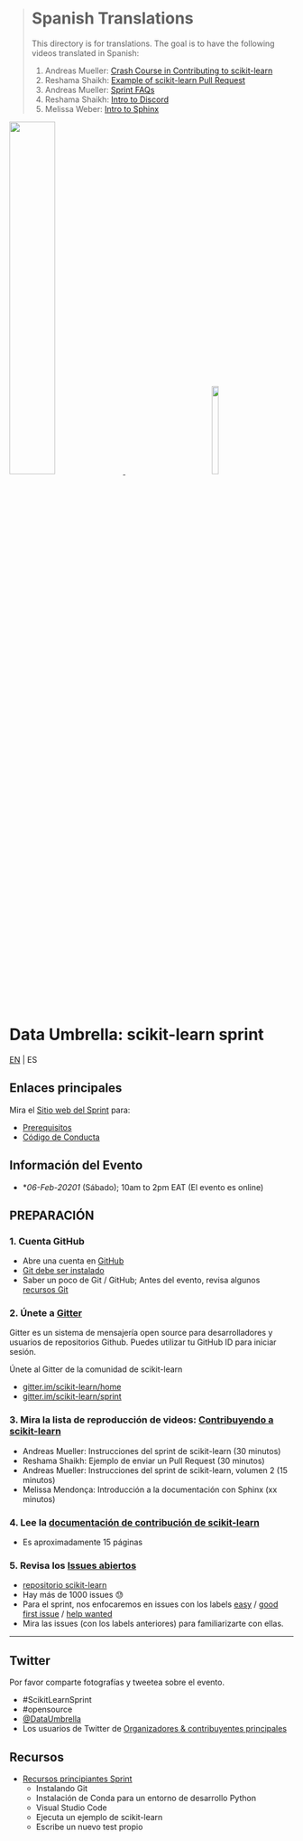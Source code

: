 > # Spanish Translations
>
> This directory is for translations.
> The goal is to have the following videos translated in Spanish:
> 1.  Andreas Mueller: [Crash Course in Contributing to scikit-learn](https://youtu.be/5OL8XoMMOfA)
> 1.  Reshama Shaikh:  [Example of scikit-learn Pull Request](https://youtu.be/PU1WyDPGePI)
> 1.  Andreas Mueller: [Sprint FAQs](https://youtu.be/p_2Uw2BxdhA)
> 1.  Reshama Shaikh: [Intro to Discord](https://youtu.be/w2A8SknM-68)
> 1.  Melissa Weber:  [Intro to Sphinx](https://youtu.be/tXWscUSYdBs)

<p float="left">
 <a href="https://www.dataumbrella.org" target="_blank"> <img src="images/full logo-transparent copy.png" height="40%" width="40%" /> </a>
  <img  width="150" />
   <a href="https://github.com/scikit-learn" target="_blank"> <img src="images/scikit-learn-logo-notext.png" width="15%" height="20%" />  </a>
</p>

# Data Umbrella: scikit-learn sprint

[EN](../) | ES

## Enlaces principales
Mira el [Sitio web del Sprint](https://afme2021.dataumbrella.org) para:
- [Prerequisitos](https://afme2021.dataumbrella.org/about/prep-work)
- [Código de Conducta](https://www.dataumbrella.org/about/code-of-conduct)


## Información del Evento
- **06-Feb-20201* (Sábado); 10am to 2pm EAT (El evento es online)

## PREPARACIÓN

### 1.  Cuenta GitHub
- Abre una cuenta en [GitHub](https://github.com/)
- [Git debe ser instalado](https://git-scm.com/book/en/v2/Getting-Started-Installing-Git)
- Saber un poco de Git / GitHub; Antes del evento, revisa algunos [recursos Git](https://github.com/reshamas/git-intro-workshop/blob/master/extra_resources/resource_git_tutorials.md)

### 2. Únete a [Gitter](https://gitter.im)
Gitter es un sistema de mensajería open source para desarrolladores y usuarios de repositorios Github.  Puedes utilizar tu GitHub ID para iniciar sesión.

Únete al Gitter de la comunidad de scikit-learn
* [gitter.im/scikit-learn/home](https://gitter.im/scikit-learn/home)
* [gitter.im/scikit-learn/sprint](https://gitter.im/scikit-learn/sprint)

### 3.  Mira la lista de reproducción de videos:  [Contribuyendo a scikit-learn](https://www.youtube.com/playlist?list=PLBKcU7Ik-ir-b1fwjNabO3b8ebs9ez5ga)
* Andreas Mueller: Instrucciones del sprint de scikit-learn (30 minutos)
* Reshama Shaikh: Ejemplo de enviar un Pull Request (30 minutos)
* Andreas Mueller: Instrucciones del sprint de scikit-learn, volumen 2 (15 minutos)
* Melissa Mendonça:  Introducción a la documentación con Sphinx (xx minutos)


### 4.  Lee la [documentación de contribución de scikit-learn](http://scikit-learn.org/stable/developers/contributing.html)
* Es aproximadamente 15 páginas

### 5.  Revisa los [Issues abiertos](https://github.com/scikit-learn/scikit-learn/issues)
* [repositorio scikit-learn](https://github.com/scikit-learn/scikit-learn)
* Hay más de 1000 issues :sweat:
* Para el sprint, nos enfocaremos en issues con los labels [easy](https://github.com/scikit-learn/scikit-learn/issues?q=is%3Aissue+is%3Aopen+label%3AEasy) / [good first issue](https://github.com/scikit-learn/scikit-learn/issues?q=is%3Aissue+is%3Aopen+label%3A"good+first+issue") / [help wanted](https://github.com/scikit-learn/scikit-learn/issues?q=is%3Aissue+is%3Aopen+label%3A"help+wanted")
* Mira las issues (con los labels anteriores) para familiarizarte con ellas.

---

## Twitter
Por favor comparte fotografías y tweetea sobre el evento.
- #ScikitLearnSprint
- #opensource
- [@DataUmbrella](https://twitter.com/DataUmbrella)
- Los usuarios de Twitter de [Organizadores & contribuyentes principales](https://afme2021.dataumbrella.org/organizers)


## Recursos
- [Recursos principiantes Sprint](https://github.com/scikit-learn-inria-fondation/ParisSprintJanuary2020/blob/master/workshop.md)
  - Instalando Git
  - Instalación de Conda para un entorno de desarrollo Python
  - Visual Studio Code
  - Ejecuta un ejemplo de scikit-learn
  - Escribe un nuevo test propio

